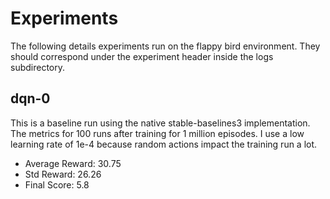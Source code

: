 # Experiments
The following details experiments run on the flappy bird environment. They should correspond under the experiment header inside the logs subdirectory.

## dqn-0
This is a baseline run using the native stable-baselines3 implementation. The metrics for 100 runs
after training for 1 million episodes. I use a low learning rate of 1e-4 because random actions impact 
the training run a lot.

* Average Reward: 30.75 
* Std Reward: 26.26
* Final Score: 5.8
